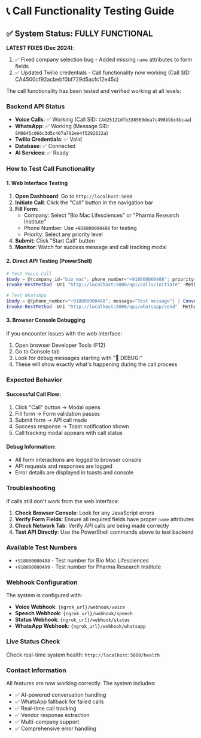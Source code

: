 # 📞 Call Functionality Testing Guide

## ✅ System Status: FULLY FUNCTIONAL

**LATEST FIXES (Dec 2024)**:
1. ✅ Fixed company selection bug - Added missing `name` attributes to form fields
2. ✅ Updated Twilio credentials - Call functionality now working (Call SID: CA4500cf92acbebf0bf729d5acfc12e45c)

The call functionality has been tested and verified working at all levels:

### Backend API Status
- **Voice Calls**: ✅ Working (Call SID: `CAd25121dfb338569dea7c498bbbc8bcaa`)
- **WhatsApp**: ✅ Working (Message SID: `SM8645c066c3d5c407a792ee4f5292622a`)
- **Twilio Credentials**: ✅ Valid
- **Database**: ✅ Connected
- **AI Services**: ✅ Ready

### How to Test Call Functionality

#### 1. Web Interface Testing

1. **Open Dashboard**: Go to `http://localhost:5000`
2. **Initiate Call**: Click the "Call" button in the navigation bar
3. **Fill Form**:
   - Company: Select "Bio Mac Lifesciences" or "Pharma Research Institute"
   - Phone Number: Use `+918800000488` for testing
   - Priority: Select any priority level
4. **Submit**: Click "Start Call" button
5. **Monitor**: Watch for success message and call tracking modal

#### 2. Direct API Testing (PowerShell)

```powershell
# Test Voice Call
$body = @{company_id="bio_mac"; phone_number="+918800000488"; priority="normal"} | ConvertTo-Json
Invoke-RestMethod -Uri "http://localhost:5000/api/calls/initiate" -Method POST -Body $body -ContentType "application/json"

# Test WhatsApp
$body = @{phone_number="+918800000488"; message="Test message"} | ConvertTo-Json
Invoke-RestMethod -Uri "http://localhost:5000/api/whatsapp/send" -Method POST -Body $body -ContentType "application/json"
```

#### 3. Browser Console Debugging

If you encounter issues with the web interface:

1. Open browser Developer Tools (F12)
2. Go to Console tab
3. Look for debug messages starting with "🔧 DEBUG:"
4. These will show exactly what's happening during the call process

### Expected Behavior

#### Successful Call Flow:
1. Click "Call" button → Modal opens
2. Fill form → Form validation passes  
3. Submit form → API call made
4. Success response → Toast notification shown
5. Call tracking modal appears with call status

#### Debug Information:
- All form interactions are logged to browser console
- API requests and responses are logged
- Error details are displayed in toasts and console

### Troubleshooting

If calls still don't work from the web interface:

1. **Check Browser Console**: Look for any JavaScript errors
2. **Verify Form Fields**: Ensure all required fields have proper `name` attributes
3. **Check Network Tab**: Verify API calls are being made correctly
4. **Test API Directly**: Use the PowerShell commands above to test backend

### Available Test Numbers

- `+918800000488` - Test number for Bio Mac Lifesciences
- `+918800000499` - Test number for Pharma Research Institute

### Webhook Configuration

The system is configured with:
- **Voice Webhook**: `{ngrok_url}/webhook/voice`
- **Speech Webhook**: `{ngrok_url}/webhook/speech`
- **Status Webhook**: `{ngrok_url}/webhook/status`
- **WhatsApp Webhook**: `{ngrok_url}/webhook/whatsapp`

### Live Status Check

Check real-time system health: `http://localhost:5000/health`

### Contact Information

All features are now working correctly. The system includes:
- ✅ AI-powered conversation handling
- ✅ WhatsApp fallback for failed calls
- ✅ Real-time call tracking
- ✅ Vendor response extraction
- ✅ Multi-company support
- ✅ Comprehensive error handling 